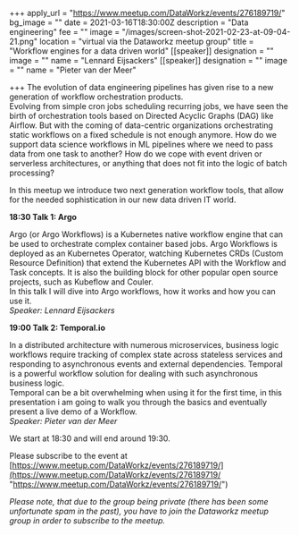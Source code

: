 +++
apply_url = "https://www.meetup.com/DataWorkz/events/276189719/"
bg_image = ""
date = 2021-03-16T18:30:00Z
description = "Data engineering"
fee = ""
image = "/images/screen-shot-2021-02-23-at-09-04-21.png"
location = "virtual via the Dataworkz meetup group"
title = "Workflow engines for a data driven world"
[[speaker]]
designation = ""
image = ""
name = "Lennard Eijsackers"
[[speaker]]
designation = ""
image = ""
name = "Pieter van der Meer"

+++
The evolution of data engineering pipelines has given rise to a new generation of workflow orchestration products.  
Evolving from simple cron jobs scheduling recurring jobs, we have seen the birth of orchestration tools based on Directed Acyclic Graphs (DAG) like Airflow. But with the coming of data-centric organizations orchestrating static workflows on a fixed schedule is not enough anymore. How do we support data science workflows in ML pipelines where we need to pass data from one task to another? How do we cope with event driven or serverless architectures, or anything that does not fit into the logic of batch processing?

In this meetup we introduce two next generation workflow tools, that allow for the needed sophistication in our new data driven IT world.

**18:30 Talk 1: Argo**

Argo (or Argo Workflows) is a Kubernetes native workflow engine that can be used to orchestrate complex container based jobs. Argo Workflows is deployed as an Kubernetes Operator, watching Kubernetes CRDs (Custom Resource Definition) that extend the Kubernetes API with the Workflow and Task concepts. It is also the building block for other popular open source projects, such as Kubeflow and Couler.  
In this talk I will dive into Argo workflows, how it works and how you can use it.  
_Speaker: Lennard Eijsackers_

**19:00 Talk 2: Temporal.io**

In a distributed architecture with numerous microservices, business logic workflows require tracking of complex state across stateless services and responding to asynchronous events and external dependencies. Temporal is a powerful workflow solution for dealing with such asynchronous business logic.  
Temporal can be a bit overwhelming when using it for the first time, in this presentation i am going to walk you through the basics and eventually present a live demo of a Workflow.  
_Speaker: Pieter van der Meer_

We start at 18:30 and will end around 19:30.

Please subscribe to the event at [https://www.meetup.com/DataWorkz/events/276189719/](https://www.meetup.com/DataWorkz/events/276189719/ "https://www.meetup.com/DataWorkz/events/276189719/")

_Please note, that due to the group being private (there has been some unfortunate spam in the past), you have to join the Dataworkz meetup group in order to subscribe to the meetup._
